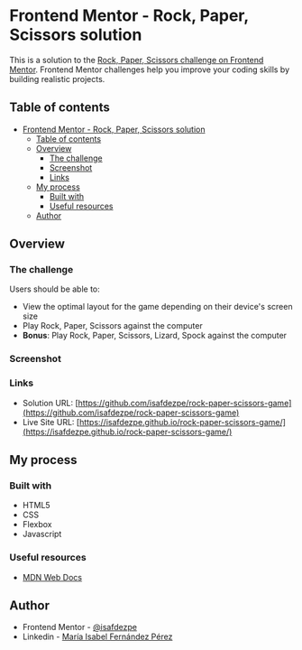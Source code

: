 # Frontend Mentor - Rock, Paper, Scissors solution

This is a solution to the [Rock, Paper, Scissors challenge on Frontend Mentor](https://www.frontendmentor.io/challenges/rock-paper-scissors-game-pTgwgvgH). Frontend Mentor challenges help you improve your coding skills by building realistic projects. 

## Table of contents

- [Frontend Mentor - Rock, Paper, Scissors solution](#frontend-mentor---rock-paper-scissors-solution)
  - [Table of contents](#table-of-contents)
  - [Overview](#overview)
    - [The challenge](#the-challenge)
    - [Screenshot](#screenshot)
    - [Links](#links)
  - [My process](#my-process)
    - [Built with](#built-with)
    - [Useful resources](#useful-resources)
  - [Author](#author)

## Overview

### The challenge

Users should be able to:

- View the optimal layout for the game depending on their device's screen size
- Play Rock, Paper, Scissors against the computer
- **Bonus**: Play Rock, Paper, Scissors, Lizard, Spock against the computer 

### Screenshot



### Links

- Solution URL: [https://github.com/isafdezpe/rock-paper-scissors-game](https://github.com/isafdezpe/rock-paper-scissors-game)
- Live Site URL: [https://isafdezpe.github.io/rock-paper-scissors-game/](https://isafdezpe.github.io/rock-paper-scissors-game/)

## My process

### Built with

- HTML5 
- CSS
- Flexbox
- Javascript
  

### Useful resources

- [MDN Web Docs](https://developer.mozilla.org/en-US/docs/Web/CSS)

## Author

- Frontend Mentor - [@isafdezpe](https://www.frontendmentor.io/profile/isafdezpe)
- Linkedin - [María Isabel Fernández Pérez](https://www.linkedin.com/in/isabelfdezpe/)

